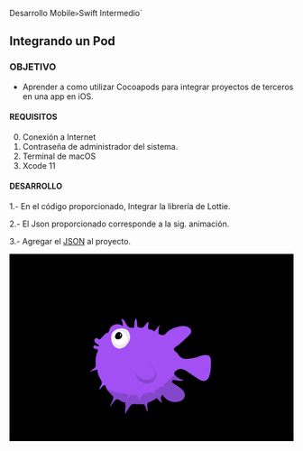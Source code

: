  
Desarrollo Mobile` > `Swift Intermedio` 
	
## Integrando un Pod

### OBJETIVO 

- Aprender a como utilizar Cocoapods para integrar proyectos de terceros en una app en iOS.

#### REQUISITOS 

0. Conexión a Internet
1. Contraseña de administrador del sistema.
2. Terminal de macOS 
3. Xcode 11

#### DESARROLLO

1.- En el código proporcionado, Integrar la librería de Lottie.

2.- El Json proporcionado corresponde a la sig. animación.

3.- Agregar el [JSON](json) al proyecto.

![](0.png)




